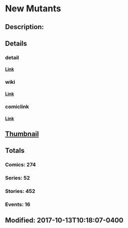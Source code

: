 # New Mutants
## Description: 
## Details
### detail
#### [Link](http://marvel.com/comics/characters/1011336/new_mutants?utm_campaign=apiRef&utm_source=225578a89fc76f3d20fbffda5d17a88d)
### wiki
#### [Link](http://marvel.com/universe/New_Mutants?utm_campaign=apiRef&utm_source=225578a89fc76f3d20fbffda5d17a88d)
### comiclink
#### [Link](http://marvel.com/comics/characters/1011336/new_mutants?utm_campaign=apiRef&utm_source=225578a89fc76f3d20fbffda5d17a88d)
## [Thumbnail](http://i.annihil.us/u/prod/marvel/i/mg/8/e0/53ea47c1d41a6.jpg)
## Totals
### Comics: 274
### Series: 52
### Stories: 452
### Events: 16
## Modified: 2017-10-13T10:18:07-0400